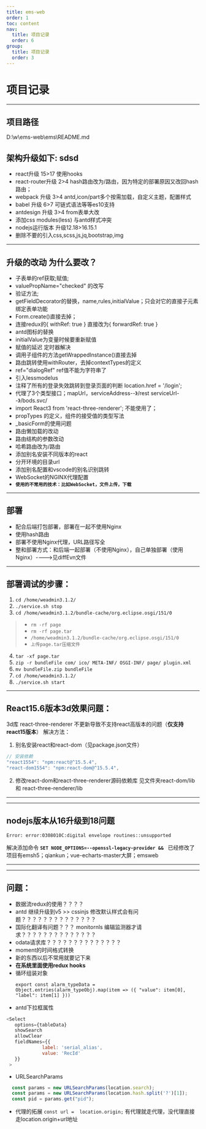 ```yaml
---
title: ems-web
order: 1
toc: content
nav:
  title: 项目记录
  order: 6
group: 
  title: 项目记录
  order: 3
---
```


# 项目记录
-----
## 项目路径
D:\w\ems-web\ems\README.md

## 架构升级如下:   sdsd
* react升级 15>17         使用hooks
* react-router升级 2>4    hash路由改为/路由，因为特定的部署原因又改回hash路由；
* webpack  升级 3>4       antd,icon/part多个按需加载，自定义主题，配置样式
* babel       升级 6>7    可链式语法等等es10支持
* antdesign  升级 3>4     from表单大改
* 添加css modules(less)         与antd样式冲突
* nodejs运行版本 升级12.18>16.15.1
* 删除不要的引入css,scss,js,jq,bootstrap,img

-----

## 升级的改动 为什么要改？
* 子表单的ref获取;赋值;
* valuePropName="checked" 的改写
* 验证方法;
* getFieldDecorator的替换，name,rules,initialValue；只会对它的直接子元素绑定表单功能
* Form.create()直接去掉；
* 连接redux的{ withRef: true } 直接改为{ forwardRef: true }
* antd图标的替换
* initialValue为变量时候要重新赋值
* 赋值的延迟 定时器解决
* 调用子组件的方法getWrappedInstance()直接去掉
* 路由跳转使用withRouter，去掉contextTypes的定义
* ref="dialogRef" ref值不能为字符串了
* 引入lessmodelus
* 注释了所有的登录失效跳转到登录页面的判断 location.href = '/login';
* 代理了3个类型接口；mapUrl，serviceAddress--》/rest   serviceUrl--》/bods.svc/
* import React3 from 'react-three-renderer'; 不能使用了；
* propTypes 的定义，组件的接受值的类型写法
* _basicForm的使用问题
* 路由懒加载的改动
* 路由结构的参数改动
* 哈希路由改为/路由
* 添加别名安装不同版本的react
* 分开环境的目录url
* 添加别名配置和vscode的别名识别跳转
* WebSocket的NGINX代理配置
* **`使用的不常用的技术：比如WebSocket，文件上传，下载`**


-----

## 部署
* 配合后端打包部署，部署在一起不使用Nginx
* 使用hash路由
* 部署不使用Nginx代理，URL路径写全
* 整和部署方式：和后端一起部署（不使用Nginx），自己单独部署（使用Nginx）---->见diffEvn文件

-----

## 部署调试的步骤：
1. `cd /home/weadmin3.1.2/`
2. `./service.sh stop`
3. `cd /home/weadmin3.1.2/bundle-cache/org.eclipse.osgi/151/0`
> * `rm -rf page ` 
> * `rm -rf page.tar`  
> * `/home/weadmin3.1.2/bundle-cache/org.eclipse.osgi/151/0`  
> * `上传page.tar压缩文件`
4. `tar -xf page.tar`
5. `zip -r bundleFile com/ ico/ META-INF/ OSGI-INF/ page/ plugin.xml`
6. `mv bundleFile.zip bundleFile`
7. `cd /home/weadmin3.1.2/`
8. `./service.sh start`




-----

 ## React15.6版本3d效果问题：
3d库 react-three-renderer 不更新导致不支持react高版本的问题（**仅支持react15版本**）
解决方法：
1. 别名安装react和react-dom（见package.json文件）
``` JavaScript
// 安装依赖
"react1554": "npm:react@^15.5.4",
"react-dom1554": "npm:react-dom@^15.5.4",
```
2. 修改react-dom和react-three-renderer源码依赖库
见文件夹react-dom/lib 和 react-three-renderer/lib

-----



 -----

## nodejs版本从16升级到18问题
`Error: error:0308010C:digital envelope routines::unsupported`

解决添加命令 **`SET NODE_OPTIONS=--openssl-legacy-provider && `**
已经修改了项目有emsh5；qiankun；vue-echarts-master大屏；emsweb

 -----


 
 -----

 ## 问题：
 * 数据流redux的使用？？？？
 * antd 继续升级到v5  >>  cssinjs 修改默认样式会有问题？？？？？？？？？？？？？？
 * 国际化翻译有问题？？？ monitornls 编辑监测器才请求？？？？？？？？？？？？？？
 * odata请求库？？？？？？？？？？？？？？
 * moment的时间格式转换
 * 新的东西以后不常用就要记下来
 * **在系统里面使用redux hooks**
 * 循环组装对象  
   ```
   export const alarm_typeData = Object.entries(alarm_typeObj).map(item => ({ "value": item[0], "label": item[1] }))
   ```
 * antd下拉框属性
 ``` JavaScript
 <Select 
    options={tableData} 
    showSearch 
    allowClear 
    fieldNames={{
              label: 'serial_alias',
              value: 'RecId'
    }}
  >
  ```
  * URLSearchParams
  ``` JavaScript
    const params = new URLSearchParams(location.search);
    const params = new URLSearchParams(location.hash.split('?')[1]);
    const pid = params.get("pid");
  ```

  * 代理的拓展
    `const url =  location.origin;`
    有代理就走代理，没代理直接走location.origin+url地址
  




 